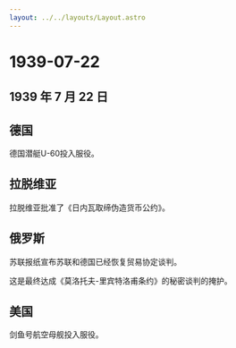 ```yaml
---
layout: ../../layouts/Layout.astro
---
```


# 1939-07-22

## 1939 年 7 月 22 日

## 德国

德国潜艇U-60投入服役。

## 拉脱维亚

拉脱维亚批准了《日内瓦取缔伪造货币公约》。

## 俄罗斯

苏联报纸宣布苏联和德国已经恢复贸易协定谈判。

这是最终达成《莫洛托夫-里宾特洛甫条约》的秘密谈判的掩护。

## 美国

剑鱼号航空母舰投入服役。